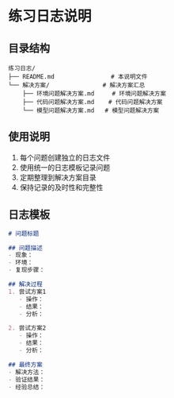 # 练习日志说明

## 目录结构
```
练习日志/
├── README.md                # 本说明文件
└── 解决方案/               # 解决方案汇总
    ├── 环境问题解决方案.md     # 环境问题解决方案
    ├── 代码问题解决方案.md    # 代码问题解决方案
    └── 模型问题解决方案.md   # 模型问题解决方案
```

## 使用说明
1. 每个问题创建独立的日志文件
2. 使用统一的日志模板记录问题
3. 定期整理到解决方案目录
4. 保持记录的及时性和完整性

## 日志模板
```markdown
# 问题标题

## 问题描述
- 现象：
- 环境：
- 复现步骤：

## 解决过程
1. 尝试方案1
   - 操作：
   - 结果：
   - 分析：

2. 尝试方案2
   - 操作：
   - 结果：
   - 分析：

## 最终方案
- 解决方法：
- 验证结果：
- 经验总结：
``` 
